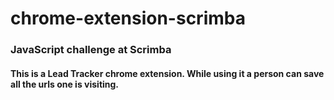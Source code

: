 # chrome-extension-scrimba
### JavaScript challenge at Scrimba

#### This is a Lead Tracker chrome extension. While using it a person can save all the urls one is visiting.




